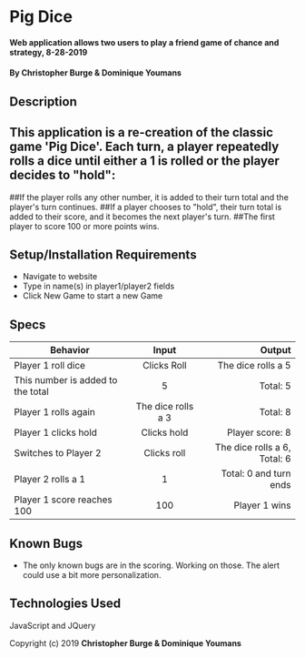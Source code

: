 # Pig Dice

#### Web application allows two users to play a friend game of chance and strategy, 8-28-2019

#### By Christopher Burge & Dominique Youmans

## Description

## This application is a re-creation of the classic game 'Pig Dice'.  Each turn, a player repeatedly rolls a dice until either a 1 is rolled or the player decides to "hold":

##If the player rolls any other number, it is added to their turn total and the player's turn continues.
##If a player chooses to "hold", their turn total is added to their score, and it becomes the next player's turn.
##The first player to score 100 or more points wins.


## Setup/Installation Requirements

* Navigate to website
* Type in name(s) in player1/player2 fields
* Click New Game to start a new Game

## Specs
| Behavior | Input | Output |
| ------------- |:-------------:| -----:|
| Player 1 roll dice | Clicks Roll | The dice rolls a 5 |
| This number is added to the total | 5 | Total: 5 |
| Player 1 rolls again | The dice rolls a 3 | Total: 8 |
| Player 1 clicks hold | Clicks hold | Player score: 8 |
| Switches to Player 2 | Clicks roll | The dice rolls a 6, Total: 6 |
| Player 2 rolls a 1 | 1 | Total: 0 and turn ends |
| Player 1 score reaches 100 | 100 | Player 1 wins |


## Known Bugs
  - The only known bugs are in the scoring. Working on those. The alert could use a bit more personalization.



## Technologies Used

JavaScript and JQuery

Copyright (c) 2019 **Christopher Burge & Dominique Youmans**
